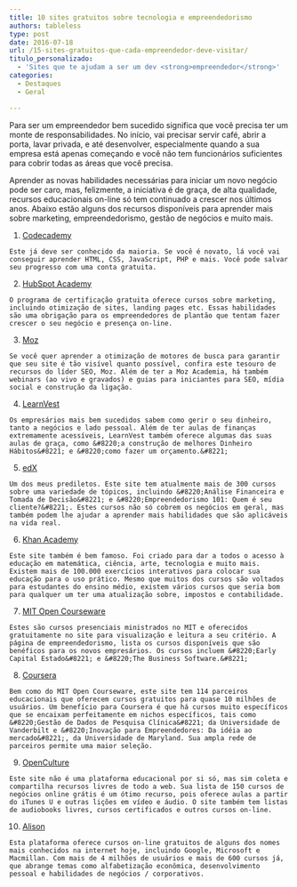 ```yaml
---
title: 10 sites gratuitos sobre tecnologia e empreendedorismo
authors: tableless
type: post
date: 2016-07-18
url: /15-sites-gratuitos-que-cada-empreendedor-deve-visitar/
titulo_personalizado:
  - 'Sites que te ajudam a ser um dev <strong>empreendedor</strong>'
categories:
  - Destaques
  - Geral

---
```

Para ser um empreendedor bem sucedido significa que você precisa ter um monte de responsabilidades. No início, vai precisar servir café, abrir a porta, lavar privada, e até desenvolver, especialmente quando a sua empresa está apenas começando e você não tem funcionários suficientes para cobrir todas as áreas que você precisa.

Aprender as novas habilidades necessárias para iniciar um novo negócio pode ser caro, mas, felizmente, a iniciativa é de graça, de alta qualidade, recursos educacionais on-line só tem continuado a crescer nos últimos anos. Abaixo estão alguns dos recursos disponíveis para aprender mais sobre marketing, empreendedorismo, gestão de negócios e muito mais.

  1. [Codecademy][1]
  
    Este já deve ser conhecido da maioria. Se você é novato, lá você vai conseguir aprender HTML, CSS, JavaScript, PHP e mais. Você pode salvar seu progresso com uma conta gratuita.

  2. [HubSpot Academy][2]
  
    O programa de certificação gratuita oferece cursos sobre marketing, incluindo otimização de sites, landing pages etc. Essas habilidades são uma obrigação para os empreendedores de plantão que tentam fazer crescer o seu negócio e presença on-line.

  3. [Moz][3]
  
    Se você quer aprender a otimização de motores de busca para garantir que seu site é tão visível quanto possível, confira este tesouro de recursos do líder SEO, Moz. Além de ter a Moz Academia, há também webinars (ao vivo e gravados) e guias para iniciantes para SEO, mídia social e construção da ligação.

  4. [LearnVest][4]
  
    Os empresários mais bem sucedidos sabem como gerir o seu dinheiro, tanto a negócios e lado pessoal. Além de ter aulas de finanças extremamente acessíveis, LearnVest também oferece algumas das suas aulas de graça, como &#8220;a construção de melhores Dinheiro Hábitos&#8221; e &#8220;como fazer um orçamento.&#8221;

  5. [edX][5]
  
    Um dos meus prediletos. Este site tem atualmente mais de 300 cursos sobre uma variedade de tópicos, incluindo &#8220;Análise Financeira e Tomada de Decisão&#8221; e &#8220;Empreendedorismo 101: Quem é seu cliente?&#8221;. Estes cursos não só cobrem os negócios em geral, mas também podem lhe ajudar a aprender mais habilidades que são aplicáveis na vida real.

  6. [Khan Academy][6]
  
    Este site também é bem famoso. Foi criado para dar a todos o acesso à educação em matemática, ciência, arte, tecnologia e muito mais. Existem mais de 100.000 exercícios interativos para colocar sua educação para o uso prático. Mesmo que muitos dos cursos são voltados para estudantes do ensino médio, existem vários cursos que seria bom para qualquer um ter uma atualização sobre, impostos e contabilidade.

  7. [MIT Open Courseware][7]
  
    Estes são cursos presenciais ministrados no MIT e oferecidos gratuitamente no site para visualização e leitura a seu critério. A página de empreendedorismo, lista os cursos disponíveis que são benéficos para os novos empresários. Os cursos incluem &#8220;Early Capital Estado&#8221; e &#8220;The Business Software.&#8221;

  8. [Coursera][8]
  
    Bem como do MIT Open Courseware, este site tem 114 parceiros educacionais que oferecem cursos gratuitos para quase 10 milhões de usuários. Um benefício para Coursera é que há cursos muito específicos que se encaixam perfeitamente em nichos específicos, tais como &#8220;Gestão de Dados de Pesquisa Clínica&#8221; da Universidade de Vanderbilt e &#8220;Inovação para Empreendedores: Da idéia ao mercado&#8221;, da Universidade de Maryland. Sua ampla rede de parceiros permite uma maior seleção.

  9. [OpenCulture][9]
  
    Este site não é uma plataforma educacional por si só, mas sim coleta e compartilha recursos livres de todo a web. Sua lista de 150 cursos de negócios online grátis é um ótimo recurso, pois oferece aulas a partir do iTunes U e outras lições em vídeo e áudio. O site também tem listas de audiobooks livres, cursos certificados e outros cursos on-line.

 10. [Alison][10]
  
    Esta plataforma oferece cursos on-line gratuitos de alguns dos nomes mais conhecidos na internet hoje, incluindo Google, Microsoft e Macmillan. Com mais de 4 milhões de usuários e mais de 600 cursos já, que abrange temas como alfabetização econômica, desenvolvimento pessoal e habilidades de negócios / corporativos.

 [1]: https://www.codecademy.com/
 [2]: http://academy.hubspot.com/
 [3]: https://moz.com/
 [4]: http://www.learnvest.com/
 [5]: https://www.edx.org/
 [6]: https://www.khanacademy.org/
 [7]: http://ocw.mit.edu/
 [8]: https://www.coursera.org/
 [9]: http://www.openculture.com/
 [10]: https://alison.com/
